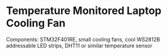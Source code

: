 # Temperature Monitored Laptop Cooling Fan

Components: STM32F401RE, small cooling fans, cool WS2812B addressable LED strips, DHT11 or similar temperature sensor

